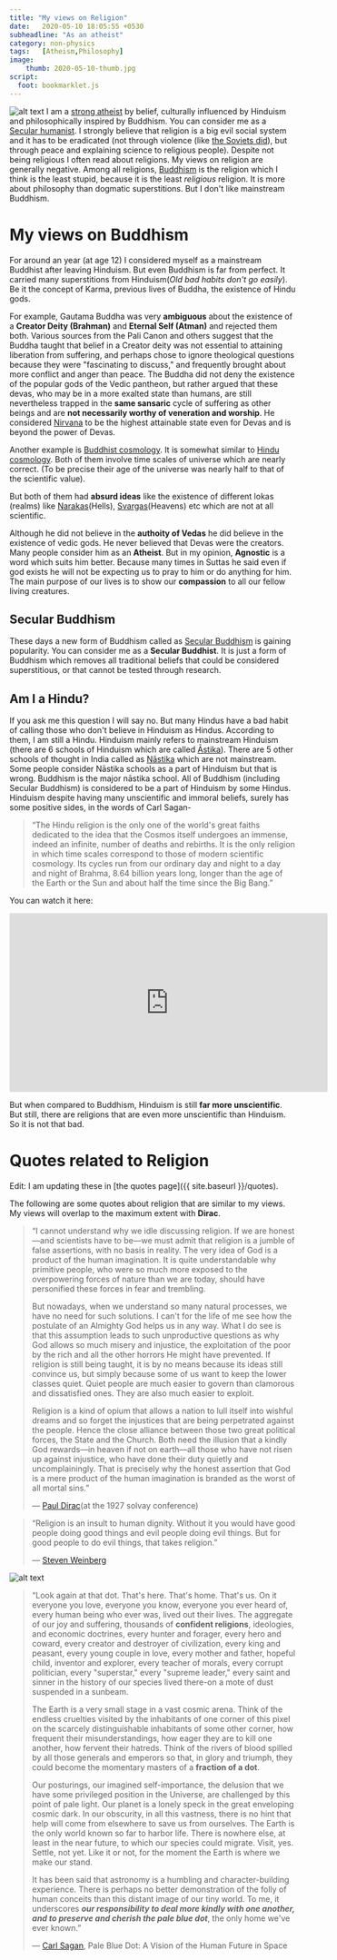 ```yaml
---
title: "My views on Religion"
date:   2020-05-10 18:05:55 +0530
subheadline: "As an atheist"
category: non-physics
tags:   [Atheism,Philosophy]
image:
    thumb: 2020-05-10-thumb.jpg
script:
  foot: bookmarklet.js
---
```

![alt text]({{site.baseurl}}/images/posts/2020-05-10-Weinberg.jpg "Steven Weinberg")
I am  a [strong atheist](https://en.wikipedia.org/wiki/Negative_and_positive_atheism#:~:text=Positive%20atheism%2C%20also%20called%20strong,no%20deities%20exist.) by belief, culturally influenced by Hinduism and philosophically inspired by Buddhism. You can consider me as a [Secular humanist](https://en.wikipedia.org/wiki/Secular_humanism). I strongly believe that religion is a big evil social system and it has to be eradicated (not through violence (like [the Soviets did](https://en.wikipedia.org/wiki/Persecution_of_Christians_in_the_Soviet_Union)), but through peace and explaining science to religious people).<!--more--> Despite not being religious I often read about religions. My views on religion are generally negative. Among all religions, [Buddhism](https://en.wikipedia.org/wiki/Buddhism) is the religion which I think is the least stupid, because it is the least *religious* religion. It is more about philosophy than dogmatic superstitions. But I don't like mainstream Buddhism.

# My views on Buddhism
For around an year (at age 12) I considered myself as a mainstream Buddhist after leaving Hinduism. But even Buddhism is far from perfect. It carried many superstitions from Hinduism(*Old bad habits don't go easily*). Be it the concept of Karma, previous lives of Buddha, the existence of Hindu gods.

For example, Gautama Buddha was very **ambiguous** about the existence of a **Creator Deity (Brahman)** and **Eternal Self (Atman)** and rejected them both. Various sources from the Pali Canon and others suggest that the Buddha taught that belief in a Creator deity was not essential to attaining liberation from suffering, and perhaps chose to ignore theological questions because they were "fascinating to discuss," and frequently brought about more conflict and anger than peace. The Buddha did not deny the existence of the popular gods of the Vedic pantheon, but rather argued that these devas, who may be in a more exalted state than humans, are still nevertheless trapped in the **same sansaric** cycle of suffering as other beings and are **not necessarily worthy of veneration and worship**. He considered [Nirvana](https://en.wikipedia.org/wiki/Nirvana_(Buddhism)) to be the highest attainable state even for Devas and is beyond the power of Devas.

Another example is [Buddhist cosmology](https://en.wikipedia.org/wiki/Buddhist_cosmology). It is somewhat similar to [Hindu cosmology](https://en.wikipedia.org/wiki/Hindu_cosmology). Both of them involve time scales of universe which are nearly correct. (To be precise their age of the universe was nearly half to that of the scientific value).

But both of them had **absurd ideas** like the existence of different lokas (realms) like [Narakas](https://en.wikipedia.org/wiki/Buddhist_cosmology#Hells_(Narakas))(Hells), [Svargas](https://en.wikipedia.org/wiki/Buddhist_cosmology#Heavens)(Heavens) etc which are not at all scientific.

Although he did not believe in the **authoity of Vedas** he did believe in the existence of vedic gods. He never believed that Devas were the creators. Many people consider him as an **Atheist**. But in my opinion, **Agnostic** is a word which suits him better. Because many times in Suttas he said even if god exists he will not be expecting us to pray to him or do anything for him. The main purpose of our lives is to show our **compassion** to all our fellow living creatures.

## Secular Buddhism

These days a new form of Buddhism called as [Secular Buddhism](https://en.wikipedia.org/wiki/Secular_Buddhism) is gaining popularity. You can consider me as a **Secular Buddhist**. It is just a form of Buddhism which removes all traditional beliefs that could be considered superstitious, or that cannot be tested through research.

## Am I a Hindu?
If you ask me this question I will say no. But many Hindus have a bad habit of calling those who don't believe in Hinduism as Hindus. According to them, I am still a Hindu. Hinduism mainly refers to mainstream Hinduism (there are 6 schools of Hinduism which are called [Āstika](https://en.wikipedia.org/wiki/%C4%80stika_and_n%C4%81stika#%C4%80stika)). There are 5 other schools of thought in India called as [Nāstika](https://en.wikipedia.org/wiki/%C4%80stika_and_n%C4%81stika#N%C4%81stika) which are not mainstream. Some people consider Nāstika schools as a part of Hinduism but that is wrong. Buddhism is the major nāstika school. All of Buddhism (including Secular Buddhism) is considered to be a part of Hinduism by some Hindus. Hinduism despite having many unscientific and immoral beliefs, surely has some positive sides, in the words of Carl Sagan-
>“The Hindu religion is the only one of the world's great faiths dedicated to the idea that the Cosmos itself undergoes an immense, indeed an infinite, number of deaths and rebirths. It is the only religion in which time scales correspond to those of modern scientific cosmology. Its cycles run from our ordinary day and night to a day and night of Brahma, 8.64 billion years long, longer than the age of the Earth or the Sun and about half the time since the Big Bang.”

You can watch it here:<br>
<iframe width="560" height="315" src="https://www.youtube.com/embed/Ugyrzr5Ds8o" title="YouTube video player" frameborder="0" allow="accelerometer; autoplay; clipboard-write; encrypted-media; gyroscope; picture-in-picture" allowfullscreen></iframe>

But when compared to Buddhism, Hinduism is still **far more unscientific**. But still, there are religions that are even more unscientific than Hinduism. So it is not that bad.

# Quotes related to Religion

Edit: I am updating these in [the quotes page]({{ site.baseurl }}/quotes).

The following are some quotes about religion that are similar to my views.
My views will overlap to the maximum extent with **Dirac**.

>“I cannot understand why we idle discussing religion. If we are honest—and scientists have to be—we must admit that religion is a jumble of false assertions, with no basis in reality. The very idea of God is a product of the human imagination. It is quite understandable why primitive people, who were so much more exposed to the overpowering forces of nature than we are today, should have personified these forces in fear and trembling.
>
>
>But nowadays, when we understand so many natural processes, we have no need for such solutions. I can't for the life of me see how the postulate of an Almighty God helps us in any way. What I do see is that this assumption leads to such unproductive questions as why God allows so much misery and injustice, the exploitation of the poor by the rich and all the other horrors He might have prevented. If religion is still being taught, it is by no means because its ideas still convince us, but simply because some of us want to keep the lower classes quiet. Quiet people are much easier to govern than clamorous and dissatisfied ones. They are also much easier to exploit.
>
>
>Religion is a kind of opium that allows a nation to lull itself into wishful dreams and so forget the injustices that are being perpetrated against the people. Hence the close alliance between those two great political forces, the State and the Church. Both need the illusion that a kindly God rewards—in heaven if not on earth—all those who have not risen up against injustice, who have done their duty quietly and uncomplainingly. That is precisely why the honest assertion that God is a mere product of the human imagination is branded as the worst of all mortal sins.”
>
>― [Paul Dirac](https://en.wikipedia.org/wiki/Paul_Dirac)(at the 1927 solvay conference)

>“Religion is an insult to human dignity. Without it you would have good people doing good things and evil people doing evil things.
>But for good people to do evil things, that takes religion.”
>
>― [Steven Weinberg](https://en.wikipedia.org/wiki/Steven_Weinberg)

![alt text]({{site.baseurl}}/images/posts/pbdot.jpeg "Pale blue dot")

>“Look again at that dot. That's here. That's home. That's us. On it everyone you love, everyone you know, everyone you ever heard of, every human being who ever was, lived out their lives. The aggregate of our joy and suffering, thousands of **confident religions**, ideologies, and economic doctrines, every hunter and forager, every hero and coward, every creator and destroyer of civilization, every king and peasant, every young couple in love, every mother and father, hopeful child, inventor and explorer, every teacher of morals, every corrupt politician, every "superstar," every "supreme leader," every saint and sinner in the history of our species lived there-on a mote of dust suspended in a sunbeam.
>
>The Earth is a very small stage in a vast cosmic arena. Think of the endless cruelties visited by the inhabitants of one corner of this pixel on the scarcely distinguishable inhabitants of some other corner, how frequent their misunderstandings, how eager they are to kill one another, how fervent their hatreds. Think of the rivers of blood spilled by all those generals and emperors so that, in glory and triumph, they could become the momentary masters of a **fraction of a dot**.
>
>Our posturings, our imagined self-importance, the delusion that we have some privileged position in the Universe, are challenged by this point of pale light. Our planet is a lonely speck in the great enveloping cosmic dark. In our obscurity, in all this vastness, there is no hint that help will come from elsewhere to save us from ourselves.
The Earth is the only world known so far to harbor life. There is nowhere else, at least in the near future, to which our species could migrate. Visit, yes. Settle, not yet. Like it or not, for the moment the Earth is where we make our stand.
>
>It has been said that astronomy is a humbling and character-building experience. There is perhaps no better demonstration of the folly of human conceits than this distant image of our tiny world. To me, it underscores ***our responsibility to deal more kindly with one another, and to preserve and cherish the pale blue dot***, the only home we've ever known.”
>
>― [Carl Sagan](https://en.wikipedia.org/wiki/Carl_Sagan), Pale Blue Dot: A Vision of the Human Future in Space
